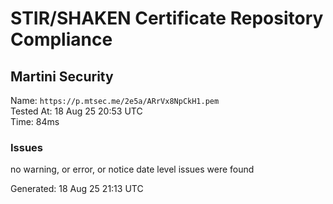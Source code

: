 # STIR/SHAKEN Certificate Repository Compliance

## Martini Security

Name: `https://p.mtsec.me/2e5a/ARrVx8NpCkH1.pem`\
Tested At: 18 Aug 25 20:53 UTC\
Time: 84ms

### Issues

no warning, or error, or notice date level issues were found

Generated: 18 Aug 25 21:13 UTC